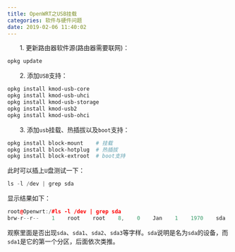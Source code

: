```yaml
---
title: OpenWRT之USB挂载
categories: 软件与硬件问题
date: 2019-02-06 11:40:02
---
```

&emsp;&emsp;1. 更新路由器软件源(路由器需要联网)：<!--more-->

``` bash
opkg update
```

&emsp;&emsp;2. 添加`USB`支持：

``` bash
opkg install kmod-usb-core
opkg install kmod-usb-uhci
opkg install kmod-usb-storage
opkg install kmod-usb2
opkg install kmod-usb-ohci
```

&emsp;&emsp;3. 添加`usb`挂载、热插拔以及`boot`支持：

``` bash
opkg install block-mount    # 挂载
opkg install block-hotplug  # 热插拔
opkg install block-extroot  # boot支持
```

此时可以插上`U`盘测试一下：

``` cpp
ls -l /dev | grep sda
```

显示结果如下：

``` cpp
root@Openwrt:/#ls -l /dev | grep sda
brw-r--r--    1    root    root    8,    0    Jan    1    1970    sda
```

观察里面是否出现`sda`、`sda1`、`sda2`、`sda3`等字样。`sda`说明是名为`sda`的设备，而`sda1`是它的第一个分区，后面依次类推。